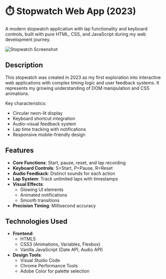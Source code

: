 # ⏱️ Stopwatch Web App (2023)

A modern stopwatch application with lap functionality and keyboard controls, built with pure HTML, CSS, and JavaScript during my web development journey.

![Stopwatch Screenshot](.../Assets/stopwatch_screenshot.png)

## Description
This stopwatch was created in 2023 as my first exploration into interactive web applications with complex timing logic and user feedback systems. It represents my growing understanding of DOM manipulation and CSS animations.

Key characteristics:
- Circular neon-lit display
- Keyboard shortcut integration
- Audio-visual feedback system
- Lap time tracking with notifications
- Responsive mobile-friendly design

## Features
- **Core Functions**: Start, pause, reset, and lap recording
- **Keyboard Controls**: S=Start, P=Pause, R=Reset
- **Audio Feedback**: Distinct sounds for each action
- **Lap System**: Track unlimited laps with timestamps
- **Visual Effects**: 
  - Glowing UI elements
  - Animated notifications
  - Smooth transitions
- **Precision Timing**: Millisecond accuracy

## Technologies Used
- **Frontend**: 
  - HTML5
  - CSS3 (Animations, Variables, Flexbox)
  - Vanilla JavaScript (Date API, Audio API)
- **Design Tools**:
  - Visual Studio Code
  - Chrome Performance Tools
  - Adobe Color for palette selection
